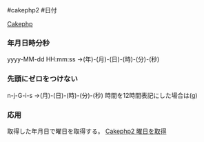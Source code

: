 
 #cakephp2 #日付 

[Cakephp](Cakephp.md)
### 年月日時分秒
yyyy-MM-dd HH:mm:ss
→(年)-(月)-(日)-(時)-(分)-(秒)

### 先頭にゼロをつけない
n-j-G-i-s
→(月)-(日)-(時)-(分)-(秒)
時間を12時間表記にした場合は(g)

### 応用
取得した年月日で曜日を取得する。
[Cakephp2 曜日を取得](Cakephp2%20曜日を取得.md)
